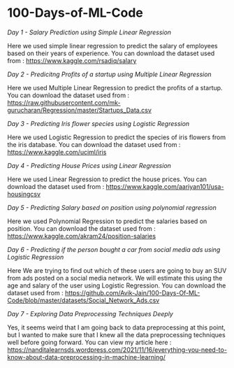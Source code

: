 # 100-Days-of-ML-Code

*Day 1 - Salary Prediction using Simple Linear Regression*

Here we used simple linear regression to predict the salary of employees based on their years of experience. You can download the dataset used from :  https://www.kaggle.com/rsadiq/salary

*Day 2 - Predicitng Profits of a startup using Multiple Linear Regression*

Here we used Multiple Linear Regression to predict the profits of a startup. You can download the dataset used from : https://raw.githubusercontent.com/mk-gurucharan/Regression/master/Startups_Data.csv

*Day 3 - Predicting Iris flower species using Logistic Regression*

Here we used Logistic Regression to predict the species of iris flowers from the iris database. You can download the dataset used from : https://www.kaggle.com/uciml/iris

*Day 4 - Predicting House Prices using Linear Regression*

Here we used Linear Regression to predict the house prices. You can download the dataset used from : https://www.kaggle.com/aariyan101/usa-housingcsv

*Day 5 - Predicting Salary based on position using polynomial regression*

Here we used Polynomial Regression to predict the salaries based on position. You can download the dataset used from : https://www.kaggle.com/akram24/position-salaries

*Day 6 - Predicting if the person bought a car from social media ads using Logistic Regression*

Here  We are trying to find out which of these users are going to buy an SUV from ads posted on a social media network. We will estimate this using the age and salary of the user using Logistic Regression. You can download the dataset used from : https://github.com/Avik-Jain/100-Days-Of-ML-Code/blob/master/datasets/Social_Network_Ads.csv

*Day 7 - Exploring Data Preprocessing Techniques Deeply*

Yes, it seems weird that I am going back to data preprocessing at this point, but I wanted to make sure that I knew all the data preprocessing techniques well before going forward. You can view my article here : https://nanditalearnsds.wordpress.com/2021/11/16/everything-you-need-to-know-about-data-preprocessing-in-machine-learning/

